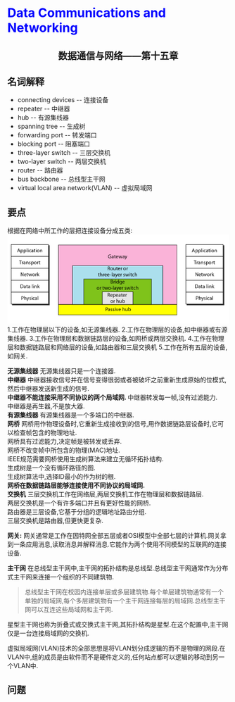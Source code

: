 # <font color= "blue"> Data Communications and Networking </font>

## <center> 数据通信与网络——第十五章</center>

## 名词解释
<ul>
<li>connecting devices -- 连接设备</li>
<li>repeater -- 中继器</li>
<li>hub -- 有源集线器</li>
<li>spanning tree -- 生成树</li>
<li>forwarding port -- 转发端口</li>
<li>blocking port -- 阻塞端口</li>
<li>three-layer switch -- 三层交换机</li>
<li>two-layer switch -- 两层交换机</li>
<li>router -- 路由器</li>
<li>bus backbone -- 总线型主干网</li>
<li>virtual local area network(VLAN) -- 虚拟局域网</li>
</ul>



## 要点
根据在网络中所工作的层把连接设备分成五类:
<img src = "img/15.1.png"/>
1.工作在物理层以下的设备,如无源集线器.
2.工作在物理层的设备,如中继器或有源集线器.
3.工作在物理层和数据链路层的设备,如网桥或两层交换机.
4.工作在物理层和数据链路层和网络层的设备,如路由器和三层交换机
5.工作在所有五层的设备,如网关.

<b>无源集线器</b>
无源集线器只是一个连接器.  
<b>中继器</b>
中继器接收信号并在信号变得很弱或者被破坏之前重新生成原始的位模式,然后中继器发送新生成的信号.  
<b>中继器不能连接采用不同协议的两个局域网.  </b>
中继器转发每一帧,没有过滤能力.  
中继器是再生器,不是放大器.  
<b>有源集线器</b>
有源集线器是一个多端口的中继器.  
<b>网桥</b>
网桥用作物理设备时,它重新生成接收到的信号,用作数据链路层设备时,它可以检查帧包含的物理地址.  
网桥具有过滤能力,决定帧是被转发或丢弃.  
网桥不改变帧中所包含的物理(MAC)地址.  
IEEE规范需要网桥使用生成树算法来建立无循环拓扑结构.  
生成树是一个没有循环路径的图.  
生成树算法中,选择ID最小的作为树的根.  
<b>网桥在数据链路层能够连接使用不同协议的局域网.  </b>  
<b>交换机</b>
三层交换机工作在网络层,两层交换机工作在物理层和数据链路层.  
两层交换机是一个有许多端口并且有更好性能的网桥.  
路由器是三层设备,它基于分组的逻辑地址路由分组.  
三层交换机是路由器,但更快更复杂.  

<b>网关:</b>
网关通常是工作在因特网全部五层或者OSI模型中全部七层的计算机.网关拿到一条应用消息,读取消息并解释消息.它能作为两个使用不同模型的互联网的连接设备.  

<b>主干网</b>
在总线型主干网中,主干网的拓扑结构是总线型.总线型主干网通常作为分布式主干网来连接一个组织的不同建筑物.
> 总线型主干网在校园内连接单层或多层建筑物.每个单层建筑物通常有一个单独的局域网,每个多层建筑物有一个主干网连接每层的局域网.总线型主干网可以互连这些局域网和主干网.  

星型主干网也称为折叠式或交换式主干网,其拓扑结构是星型.在这个配置中,主干网仅是一台连接局域网的交换机.   

虚拟局域网(VLAN)技术的全部思想是将VLAN划分成逻辑的而不是物理的网段.在VLAN中,组的成员是由软件而不是硬件定义的,任何站点都可以逻辑的移动到另一个VLAN中.  
## 问题